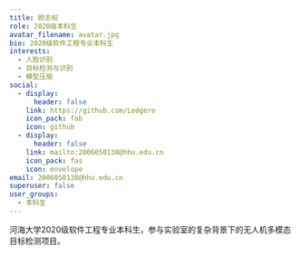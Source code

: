 ```yaml
---
title: 欧志权
role: 2020级本科生
avatar_filename: avatar.jpg
bio: 2020级软件工程专业本科生
interests:
  - 人脸识别
  - 目标检测与识别
  - 模型压缩
social:
  - display:
      header: false
    link: https://github.com/Ledgero
    icon_pack: fab
    icon: github
  - display:
      header: false
    link: mailto:2006050138@hhu.edu.cn
    icon_pack: fas
    icon: envelope
email: 2006050138@hhu.edu.cn
superuser: false
user_groups:
  - 本科生
---
```

河海大学2020级软件工程专业本科生，参与实验室的复杂背景下的无人机多模态目标检测项目。
